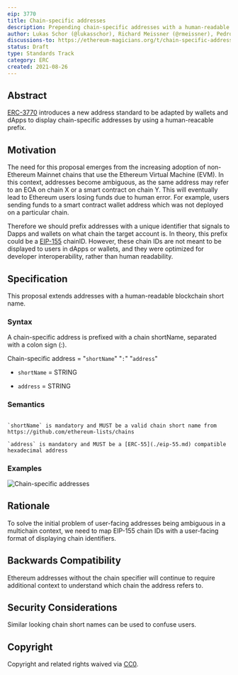 ```yaml
---
eip: 3770
title: Chain-specific addresses
description: Prepending chain-specific addresses with a human-readable chain identifier
author: Lukas Schor (@lukasschor), Richard Meissner (@rmeissner), Pedro Gomes (@pedrouid), ligi <ligi@ligi.de>
discussions-to: https://ethereum-magicians.org/t/chain-specific-addresses/6449
status: Draft
type: Standards Track
category: ERC
created: 2021-08-26
---
```


## Abstract

[ERC-3770](./eip-3770.md) introduces a new address standard to be adapted by wallets and dApps to display chain-specific addresses by using a human-reacable prefix.
  
## Motivation

The need for this proposal emerges from the increasing adoption of non-Ethereum Mainnet chains that use the Ethereum Virtual Machine (EVM). In this context, addresses become ambiguous, as the same address may refer to an EOA on chain X or a smart contract on chain Y. This will eventually lead to Ethereum users losing funds due to human error. For example, users sending funds to a smart contract wallet address which was not deployed on a particular chain.

Therefore we should prefix addresses with a unique identifier that signals to Dapps and wallets on what chain the target account is. In theory, this prefix could be a [EIP-155](./eip-155.md) chainID. However, these chain IDs are not meant to be displayed to users in dApps or wallets, and they were optimized for developer interoperability, rather than human readability.

## Specification

This proposal extends addresses with a human-readable blockchain short name.

### Syntax

A chain-specific address is prefixed with a chain shortName, separated with a colon sign (:).

Chain-specific address = "`shortName`" "`:`" "`address`"

- `shortName` = STRING

- `address` = STRING

### Semantics

```

`shortName` is mandatory and MUST be a valid chain short name from https://github.com/ethereum-lists/chains
  
`address` is mandatory and MUST be a [ERC-55](./eip-55.md) compatible hexadecimal address

```

### Examples

![Chain-specific addresses](../assets/eip-3770/examples.png "Examples of chain-specific addresses")

## Rationale

To solve the initial problem of user-facing addresses being ambiguous in a multichain context, we need to map EIP-155 chain IDs with a user-facing format of displaying chain identifiers.

## Backwards Compatibility

Ethereum addresses without the chain specifier will continue to require additional context to understand which chain the address refers to.

## Security Considerations

Similar looking chain short names can be used to confuse users.

## Copyright

Copyright and related rights waived via [CC0](../LICENSE.md).

